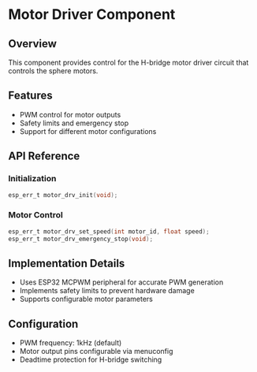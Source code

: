 # Motor Driver Component

## Overview
This component provides control for the H-bridge motor driver circuit that controls the sphere motors.

## Features
- PWM control for motor outputs
- Safety limits and emergency stop
- Support for different motor configurations

## API Reference

### Initialization
```c
esp_err_t motor_drv_init(void);
```

### Motor Control
```c
esp_err_t motor_drv_set_speed(int motor_id, float speed);
esp_err_t motor_drv_emergency_stop(void);
```

## Implementation Details
- Uses ESP32 MCPWM peripheral for accurate PWM generation
- Implements safety limits to prevent hardware damage
- Supports configurable motor parameters

## Configuration
- PWM frequency: 1kHz (default)
- Motor output pins configurable via menuconfig
- Deadtime protection for H-bridge switching
